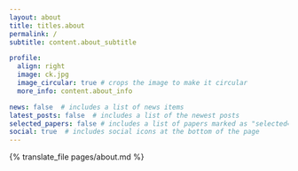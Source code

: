 ```yaml
---
layout: about
title: titles.about
permalink: /
subtitle: content.about_subtitle

profile:
  align: right
  image: ck.jpg
  image_circular: true # crops the image to make it circular
  more_info: content.about_info

news: false  # includes a list of news items
latest_posts: false  # includes a list of the newest posts
selected_papers: false # includes a list of papers marked as "selected={true}"
social: true  # includes social icons at the bottom of the page
---
```


{% translate_file pages/about.md %}
